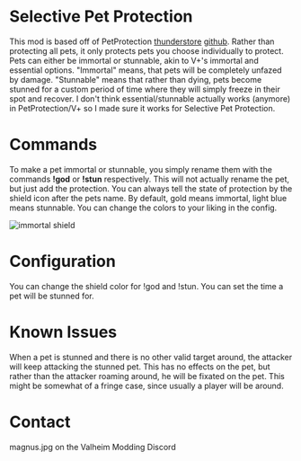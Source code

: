 ﻿# Selective Pet Protection

This mod is based off of PetProtection [thunderstore](https://thunderstore.io/c/valheim/p/zebediah49/Pet_Protection/) [github](https://github.com/zebediah49/PetProtection). 
Rather than protecting all pets, it only protects pets you choose individually to protect. Pets can either be immortal or stunnable, akin to V+'s immortal and essential options. "Immortal" means, that pets will be completely unfazed by damage. "Stunnable" means that rather than dying, pets become stunned for a custom period of time where they will simply freeze in their spot and recover.
I don't think essential/stunnable actually works (anymore) in PetProtection/V+ so I made sure it works for Selective Pet Protection.

# Commands
To make a pet immortal or stunnable, you simply rename them with the commands **!god** or **!stun** respectively. This will not actually rename the pet, but just add the protection. You can always tell the state of protection by the shield icon after the pets name. By default, gold means immortal, light blue means stunnable. You can change the colors to your liking in the config.

![immortal shield](https://i.imgur.com/efYlWi6.jpeg)

# Configuration
You can change the shield color for !god and !stun.
You can set the time a pet will be stunned for.

# Known Issues
When a pet is stunned and there is no other valid target around, the attacker will keep attacking the stunned pet. This has no effects on the pet, but rather than the attacker roaming around, he will be fixated on the pet. This might be somewhat of a fringe case, since usually a player will be around.

# Contact
magnus.jpg on the Valheim Modding Discord